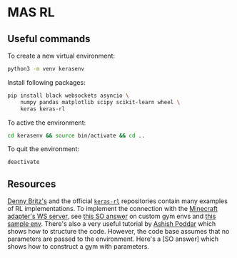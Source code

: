 # MAS RL

## Useful commands
To create a new virtual environment:

```bash
python3 -m venv kerasenv
```

Install following packages:

```bash
pip install black websockets asyncio \
    numpy pandas matplotlib scipy scikit-learn wheel \
    keras keras-rl
```

To active the environment:

```bash
cd kerasenv && source bin/activate && cd ..
```

To quit the environment:

```
deactivate
```

## Resources
[Denny Britz's][dennybritz] and the official [`keras-rl`][keras-rl-examples]
repositories contain many examples of RL implementations. To implement the
connection with the [Minecraft adapter's WS server](../mc-adapter), see [this
SO answer][so-custom-env] on custom gym envs and [this sample
env][gym-sample-env]. There's also a very useful tutorial by [Ashish
Poddar][custom-env-2] which shows how to structure the code. However, the code
base assumes that no parameters are passed to the environment. Here's a [SO
answer] which shows how to construct a gym with parameters.

<!-- References -->
[dennybritz]: https://github.com/dennybritz/reinforcement-learning
[so-custom-env]: https://stackoverflow.com/questions/44469266/how-to-implement-custom-environment-in-keras-rl-openai-gym
[keras-rl-examples]: https://github.com/keras-rl/keras-rl/tree/master/examples
[gym-sample-env]:  https://github.com/openai/gym/blob/master/gym/envs/toy_text/hotter_colder.py
[custom-env-2]: https://medium.com/@apoddar573/making-your-own-custom-environment-in-gym-c3b65ff8cdaa
[so-env-arg]: https://stackoverflow.com/questions/54259338/how-to-pass-arguments-to-openai-gym-environments-upon-init
